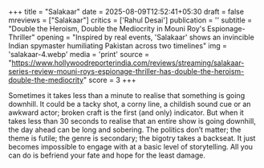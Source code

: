 +++
title = "Salakaar"
date = 2025-08-09T12:52:41+05:30
draft = false
mreviews = ["Salakaar"]
critics = ['Rahul Desai']
publication = ''
subtitle = "Double the Heroism, Double the Mediocrity in Mouni Roy's Espionage-Thriller"
opening = "Inspired by real events, 'Salakaar' shows an invincible Indian spymaster humiliating Pakistan across two timelines"
img = 'salakaar-4.webp'
media = 'print'
source = "https://www.hollywoodreporterindia.com/reviews/streaming/salakaar-series-review-mouni-roys-espionage-thriller-has-double-the-heroism-double-the-mediocrity"
score = 3
+++

Sometimes it takes less than a minute to realise that something is going downhill. It could be a tacky shot, a corny line, a childish sound cue or an awkward actor; broken craft is the first (and only) indicator. But when it takes less than 30 seconds to realise that an entire show is going downhill, the day ahead can be long and sobering. The politics don’t matter; the theme is futile; the genre is secondary; the bigotry takes a backseat. It just becomes impossible to engage with at a basic level of storytelling. All you can do is befriend your fate and hope for the least damage.
